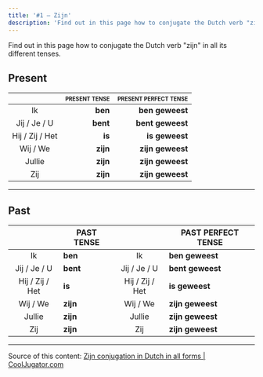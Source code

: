 ```yaml
---
title: '#1 — Zijn'
description: 'Find out in this page how to conjugate the Dutch verb "zijn" in all its different tenses.'
---
```


Find out in this page how to conjugate the Dutch verb "zijn" in all its different tenses.

## Present

|                 | <sup><sub>PRESENT TENSE</sub></sup> | <sup><sub>PRESENT PERFECT TENSE</sub></sup> |
| :-------------: | ----------------------------------: | ------------------------------------------: |
|       Ik        |                             **ben** |                             **ben geweest** |
|  Jij / Je / U   |                            **bent** |                            **bent geweest** |
| Hij / Zij / Het |                              **is** |                              **is geweest** |
|    Wij / We     |                            **zijn** |                            **zijn geweest** |
|     Jullie      |                            **zijn** |                            **zijn geweest** |
|       Zij       |                            **zijn** |                            **zijn geweest** |

---

## Past

|                 | PAST TENSE |                 | PAST PERFECT TENSE |
| :-------------: | ---------- | :-------------: | ------------------ |
|       Ik        | **ben**    |       Ik        | **ben geweest**    |
|  Jij / Je / U   | **bent**   |  Jij / Je / U   | **bent geweest**   |
| Hij / Zij / Het | **is**     | Hij / Zij / Het | **is geweest**     |
|    Wij / We     | **zijn**   |    Wij / We     | **zijn geweest**   |
|     Jullie      | **zijn**   |     Jullie      | **zijn geweest**   |
|       Zij       | **zijn**   |       Zij       | **zijn geweest**   |

---

Source of this content: [Zijn conjugation in Dutch in all forms | CoolJugator.com](https://cooljugator.com/nl/zijn)
